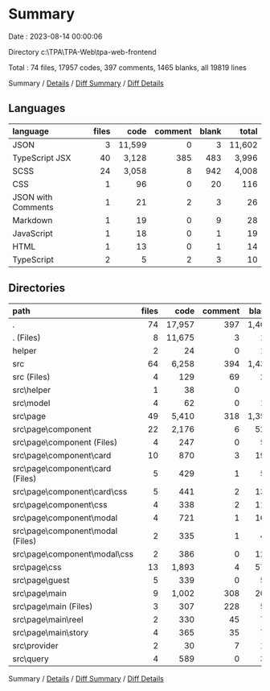 # Summary

Date : 2023-08-14 00:00:06

Directory c:\\TPA\\TPA-Web\\tpa-web-frontend

Total : 74 files,  17957 codes, 397 comments, 1465 blanks, all 19819 lines

Summary / [Details](details.md) / [Diff Summary](diff.md) / [Diff Details](diff-details.md)

## Languages
| language | files | code | comment | blank | total |
| :--- | ---: | ---: | ---: | ---: | ---: |
| JSON | 3 | 11,599 | 0 | 3 | 11,602 |
| TypeScript JSX | 40 | 3,128 | 385 | 483 | 3,996 |
| SCSS | 24 | 3,058 | 8 | 942 | 4,008 |
| CSS | 1 | 96 | 0 | 20 | 116 |
| JSON with Comments | 1 | 21 | 2 | 3 | 26 |
| Markdown | 1 | 19 | 0 | 9 | 28 |
| JavaScript | 1 | 18 | 0 | 1 | 19 |
| HTML | 1 | 13 | 0 | 1 | 14 |
| TypeScript | 2 | 5 | 2 | 3 | 10 |

## Directories
| path | files | code | comment | blank | total |
| :--- | ---: | ---: | ---: | ---: | ---: |
| . | 74 | 17,957 | 397 | 1,465 | 19,819 |
| . (Files) | 8 | 11,675 | 3 | 19 | 11,697 |
| helper | 2 | 24 | 0 | 11 | 35 |
| src | 64 | 6,258 | 394 | 1,435 | 8,087 |
| src (Files) | 4 | 129 | 69 | 24 | 222 |
| src\\helper | 1 | 38 | 0 | 3 | 41 |
| src\\model | 4 | 62 | 0 | 11 | 73 |
| src\\page | 49 | 5,410 | 318 | 1,357 | 7,085 |
| src\\page\\component | 22 | 2,176 | 6 | 528 | 2,710 |
| src\\page\\component (Files) | 4 | 247 | 0 | 58 | 305 |
| src\\page\\component\\card | 10 | 870 | 3 | 190 | 1,063 |
| src\\page\\component\\card (Files) | 5 | 429 | 1 | 58 | 488 |
| src\\page\\component\\card\\css | 5 | 441 | 2 | 132 | 575 |
| src\\page\\component\\css | 4 | 338 | 2 | 112 | 452 |
| src\\page\\component\\modal | 4 | 721 | 1 | 168 | 890 |
| src\\page\\component\\modal (Files) | 2 | 335 | 1 | 40 | 376 |
| src\\page\\component\\modal\\css | 2 | 386 | 0 | 128 | 514 |
| src\\page\\css | 13 | 1,893 | 4 | 570 | 2,467 |
| src\\page\\guest | 5 | 339 | 0 | 53 | 392 |
| src\\page\\main | 9 | 1,002 | 308 | 206 | 1,516 |
| src\\page\\main (Files) | 3 | 307 | 228 | 57 | 592 |
| src\\page\\main\\reel | 2 | 330 | 45 | 70 | 445 |
| src\\page\\main\\story | 4 | 365 | 35 | 79 | 479 |
| src\\provider | 2 | 30 | 7 | 10 | 47 |
| src\\query | 4 | 589 | 0 | 30 | 619 |

Summary / [Details](details.md) / [Diff Summary](diff.md) / [Diff Details](diff-details.md)